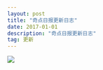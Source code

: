 ```yaml
---
layout: post
title: "奇点日报更新日志"
date: 2017-01-01 
description: "奇点日报更新日志"
tag: 更新
---   
```



![](http://qidianlife.oss-cn-shanghai.aliyuncs.com/qidian_version/version_update.png)